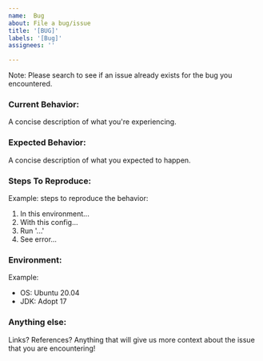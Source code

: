 ```yaml
---
name:  Bug
about: File a bug/issue
title: '[BUG]'
labels: '[Bug]'
assignees: ''

---
```


Note: Please search to see if an issue already exists for the bug you encountered.

### Current Behavior:
A concise description of what you're experiencing. 

### Expected Behavior:
A concise description of what you expected to happen.

### Steps To Reproduce:

Example: steps to reproduce the behavior:
1. In this environment...
2. With this config...
3. Run '...'
4. See error...


### Environment:

Example:
- OS: Ubuntu 20.04
- JDK: Adopt 17


### Anything else:

Links? References? Anything that will give us more context about the issue that you are encountering!

